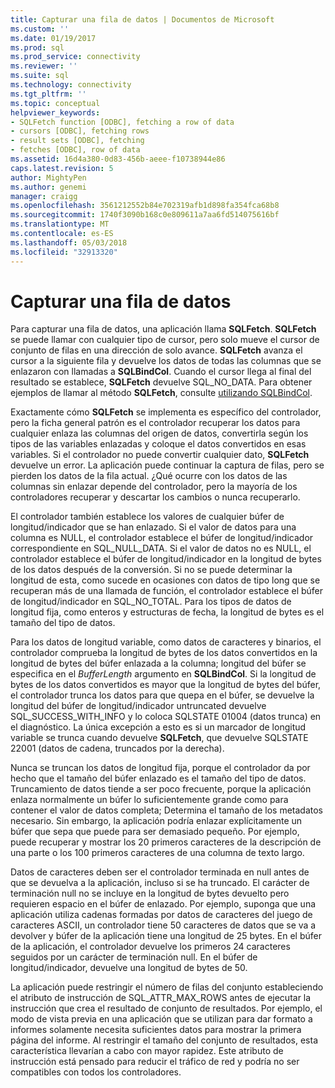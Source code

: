 ```yaml
---
title: Capturar una fila de datos | Documentos de Microsoft
ms.custom: ''
ms.date: 01/19/2017
ms.prod: sql
ms.prod_service: connectivity
ms.reviewer: ''
ms.suite: sql
ms.technology: connectivity
ms.tgt_pltfrm: ''
ms.topic: conceptual
helpviewer_keywords:
- SQLFetch function [ODBC], fetching a row of data
- cursors [ODBC], fetching rows
- result sets [ODBC], fetching
- fetches [ODBC], row of data
ms.assetid: 16d4a380-0d83-456b-aeee-f10738944e86
caps.latest.revision: 5
author: MightyPen
ms.author: genemi
manager: craigg
ms.openlocfilehash: 3561212552b84e702319afb1d898fa354fca68b8
ms.sourcegitcommit: 1740f3090b168c0e809611a7aa6fd514075616bf
ms.translationtype: MT
ms.contentlocale: es-ES
ms.lasthandoff: 05/03/2018
ms.locfileid: "32913320"
---
```

# <a name="fetching-a-row-of-data"></a>Capturar una fila de datos
Para capturar una fila de datos, una aplicación llama **SQLFetch**. **SQLFetch** se puede llamar con cualquier tipo de cursor, pero solo mueve el cursor de conjunto de filas en una dirección de solo avance. **SQLFetch** avanza el cursor a la siguiente fila y devuelve los datos de todas las columnas que se enlazaron con llamadas a **SQLBindCol**. Cuando el cursor llega al final del resultado se establece, **SQLFetch** devuelve SQL_NO_DATA. Para obtener ejemplos de llamar al método **SQLFetch**, consulte [utilizando SQLBindCol](../../../odbc/reference/develop-app/using-sqlbindcol.md).  
  
 Exactamente cómo **SQLFetch** se implementa es específico del controlador, pero la ficha general patrón es el controlador recuperar los datos para cualquier enlaza las columnas del origen de datos, convertirla según los tipos de las variables enlazadas y coloque el datos convertidos en esas variables. Si el controlador no puede convertir cualquier dato, **SQLFetch** devuelve un error. La aplicación puede continuar la captura de filas, pero se pierden los datos de la fila actual. ¿Qué ocurre con los datos de las columnas sin enlazar depende del controlador, pero la mayoría de los controladores recuperar y descartar los cambios o nunca recuperarlo.  
  
 El controlador también establece los valores de cualquier búfer de longitud/indicador que se han enlazado. Si el valor de datos para una columna es NULL, el controlador establece el búfer de longitud/indicador correspondiente en SQL_NULL_DATA. Si el valor de datos no es NULL, el controlador establece el búfer de longitud/indicador en la longitud de bytes de los datos después de la conversión. Si no se puede determinar la longitud de esta, como sucede en ocasiones con datos de tipo long que se recuperan más de una llamada de función, el controlador establece el búfer de longitud/indicador en SQL_NO_TOTAL. Para los tipos de datos de longitud fija, como enteros y estructuras de fecha, la longitud de bytes es el tamaño del tipo de datos.  
  
 Para los datos de longitud variable, como datos de caracteres y binarios, el controlador comprueba la longitud de bytes de los datos convertidos en la longitud de bytes del búfer enlazada a la columna; longitud del búfer se especifica en el *BufferLength* argumento en **SQLBindCol**. Si la longitud de bytes de los datos convertidos es mayor que la longitud de bytes del búfer, el controlador trunca los datos para que quepa en el búfer, se devuelve la longitud del búfer de longitud/indicador untruncated devuelve SQL_SUCCESS_WITH_INFO y lo coloca SQLSTATE 01004 (datos trunca) en el diagnóstico. La única excepción a esto es si un marcador de longitud variable se trunca cuando devuelve **SQLFetch**, que devuelve SQLSTATE 22001 (datos de cadena, truncados por la derecha).  
  
 Nunca se truncan los datos de longitud fija, porque el controlador da por hecho que el tamaño del búfer enlazado es el tamaño del tipo de datos. Truncamiento de datos tiende a ser poco frecuente, porque la aplicación enlaza normalmente un búfer lo suficientemente grande como para contener el valor de datos completa; Determina el tamaño de los metadatos necesario. Sin embargo, la aplicación podría enlazar explícitamente un búfer que sepa que puede para ser demasiado pequeño. Por ejemplo, puede recuperar y mostrar los 20 primeros caracteres de la descripción de una parte o los 100 primeros caracteres de una columna de texto largo.  
  
 Datos de caracteres deben ser el controlador terminada en null antes de que se devuelva a la aplicación, incluso si se ha truncado. El carácter de terminación null no se incluye en la longitud de bytes devuelto pero requieren espacio en el búfer de enlazado. Por ejemplo, suponga que una aplicación utiliza cadenas formadas por datos de caracteres del juego de caracteres ASCII, un controlador tiene 50 caracteres de datos que se va a devolver y búfer de la aplicación tiene una longitud de 25 bytes. En el búfer de la aplicación, el controlador devuelve los primeros 24 caracteres seguidos por un carácter de terminación null. En el búfer de longitud/indicador, devuelve una longitud de bytes de 50.  
  
 La aplicación puede restringir el número de filas del conjunto estableciendo el atributo de instrucción de SQL_ATTR_MAX_ROWS antes de ejecutar la instrucción que crea el resultado de conjunto de resultados. Por ejemplo, el modo de vista previa en una aplicación que se utilizan para dar formato a informes solamente necesita suficientes datos para mostrar la primera página del informe. Al restringir el tamaño del conjunto de resultados, esta característica llevarían a cabo con mayor rapidez. Este atributo de instrucción está pensado para reducir el tráfico de red y podría no ser compatibles con todos los controladores.
